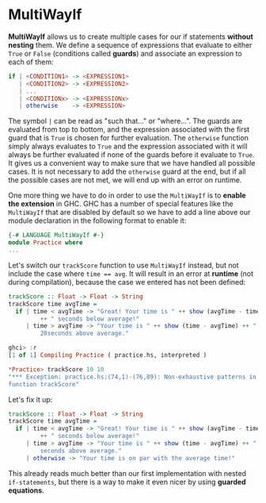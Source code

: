 # MultiWayIf

**MultiWayIf** allows us to create multiple cases for our if statements **without nesting** them. We define a sequence of expressions that evaluate to either `True` or `False` \(conditions called **guards**\) and associate an expression to each of them:

```haskell
if | <CONDITION1> -> <EXPRESSION1>
   | <CONDITION2> -> <EXPRESSION2>
   | ...
   | <CONDITIONx> -> <EXPRESSIONx>
   | otherwise    -> <EXPRESSION>
```

The symbol `|` can be read as "such that..." or "where...". The guards are evaluated from top to bottom, and the expression associated with the first guard that is `True` is chosen for further evaluation. The `otherwise` function simply always evaluates to `True` and the expression associated with it will always be further evaluated if none of the guards before it evaluate to `True`. It gives us a convenient way to make sure that we have handled all possible cases. It is not necessary to add the `otherwise` guard at the end, but if all the possible cases are not met, we will end up with an error on runtime.

One more thing we have to do in order to use the `MultiWayIf` is to **enable the extension** in GHC. GHC has a number of special features like the `MultiWayIf` that are disabled by default so we have to add a line above our module declaration in the following format to enable it:

```haskell
{-# LANGUAGE MultiWayIf #-} 
module Practice where
...
```

Let's switch our `trackScore` function to use `MultiWayIf` instead, but not include the case where `time == avg`. It will result in an error at **runtime** \(not during compilation\), because the case we entered has not been defined:

```haskell
trackScore :: Float -> Float -> String
trackScore time avgTime = 
  if | time < avgTime -> "Great! Your time is " ++ show (avgTime - time) 
         ++ " seconds below average!"
     | time > avgTime -> "Your time is " ++ show (time - avgTime) ++ " 
         20seconds above average."

ghci> :r
[1 of 1] Compiling Practice ( practice.hs, interpreted )

*Practice> trackScore 10 10
"*** Exception: practice.hs:(74,1)-(76,89): Non-exhaustive patterns in 
function trackScore"
```

Let's fix it up:

```haskell
trackScore :: Float -> Float -> String
trackScore time avgTime = 
  if | time < avgTime -> "Great! Your time is " ++ show (avgTime - time) 
         ++ " seconds below average!"
     | time > avgTime -> "Your time is " ++ show (time - avgTime) ++ " 
         seconds above average."
     | otherwise -> "Your time is on par with the average time!"
```

This already reads much better than our first implementation with nested `if-statements`, but there is a way to make it even nicer by using **guarded equations**.

